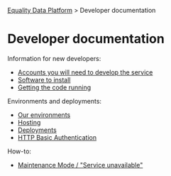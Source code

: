 
[Equality Data Platform](../README.md) >
Developer documentation

# Developer documentation

Information for new developers:

* [Accounts you will need to develop the service](Accounts_you_will_need_to_develop_the_service.md)
* [Software to install](Software_to_install.md)
* [Getting the code running](Getting_the_code_running.md)

Environments and deployments:
* [Our environments](Our_environments.md)
* [Hosting](Hosting.md)
* [Deployments](Deployments.md)
* [HTTP Basic Authentication](HTTP_Basic_Authentication.md)

How-to:
* [Maintenance Mode / "Service unavailable"](Maintenance_mode.md)
